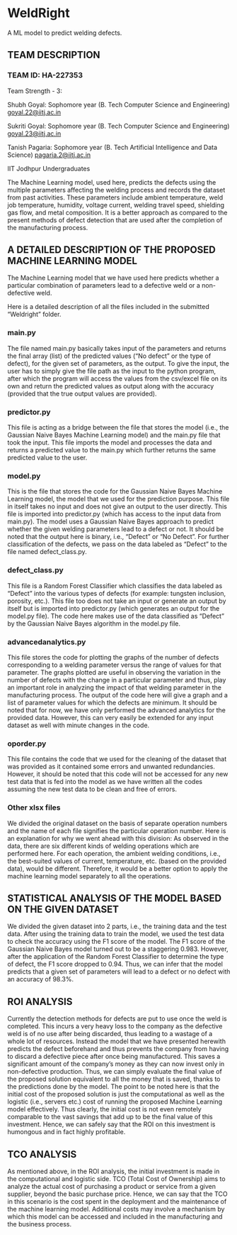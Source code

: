 # WeldRight
A ML model to predict welding defects.

## TEAM DESCRIPTION
### TEAM ID: HA-227353
Team Strength - 3:

Shubh Goyal: Sophomore year (B. Tech Computer Science and Engineering)
goyal.22@iitj.ac.in

Sukriti Goyal: Sophomore year (B. Tech Computer Science and Engineering)
goyal.23@iitj.ac.in

Tanish Pagaria: Sophomore year (B. Tech Artificial Intelligence and Data Science)
pagaria.2@iitj.ac.in

IIT Jodhpur Undergraduates

The Machine Learning model, used here, predicts the defects using the multiple parameters affecting the welding process and records the dataset from past activities. These parameters include ambient temperature, weld job temperature, humidity, voltage current, welding travel speed, shielding gas flow, and metal composition. It is a better approach as compared to the present methods of defect detection that are used after the completion of the manufacturing process.


## A DETAILED DESCRIPTION OF THE PROPOSED MACHINE LEARNING MODEL 

The Machine Learning model that we have used here predicts whether a particular combination of parameters lead to a defective weld or a non-defective weld.

Here is a detailed description of all the files included in the submitted “Weldright” folder.

### main.py

The file named main.py basically takes input of the parameters and returns the final array (list) of the predicted values (“No defect” or the type of defect), for the given set of parameters, as the output.
To give the input, the user has to simply give the file path as the input to the python program, after which the program will access the values from the csv/excel file on its own and return the predicted values as output along with the accuracy (provided that the true output values are provided).



### predictor.py

This file is acting as a bridge between the file that stores the model (i.e., the Gaussian Naive Bayes Machine Learning model) and the main.py file that took the input. This file imports the model and processes the data and returns a predicted value to the main.py which further returns the same predicted value to the user.


### model.py

This is the file that stores the code for the Gaussian Naive Bayes Machine Learning model, the model that we used for the prediction purpose. This file in itself takes no input and does not give an output to the user directly. This file is imported into predictor.py (which has access to the input data from main.py). The model uses a Gaussian Naive Bayes approach to predict whether the given welding parameters lead to a defect or not. It should be noted that the output here is binary, i.e., “Defect” or “No Defect”. For further classification of the defects, we pass on the data labeled as “Defect” to the file named defect_class.py.


### defect_class.py

This file is a Random Forest Classifier which classifies the data labeled as “Defect” into the various types of defects (for example: tungsten inclusion, porosity, etc.). This file too does not take an input or generate an output by itself but is imported into predictor.py (which generates an output for the model.py file). The code here makes use of the data classified as “Defect” by the Gaussian Naive Bayes algorithm in the model.py file.


### advancedanalytics.py

This file stores the code for plotting the graphs of the number of defects corresponding to a welding parameter versus the range of values for that parameter. The graphs plotted are useful in observing the variation in the number of defects with the change in a particular parameter and thus, play an important role in analyzing the impact of that welding parameter in the manufacturing process. The output of the code here will give a graph and a list of parameter values for which the defects are minimum. It should be noted that for now, we have only performed the advanced analytics for the provided data. However, this can very easily be extended for any input dataset as well with minute changes in the code.


### oporder.py

This file contains the code that we used for the cleaning of the dataset that was provided as it contained some errors and unwanted redundancies. However, it should be noted that this code will not be accessed for any new test data that is fed into the model as we have written all the codes assuming the new test data to be clean and free of errors.

### Other xlsx files

We divided the original dataset on the basis of separate operation numbers and the name of each file signifies the particular operation number. 
Here is an explanation for why we went ahead with this division: As observed in the data, there are six different kinds of welding operations which are performed here. For each operation, the ambient welding conditions, i.e., the best-suited values of current, temperature, etc. (based on the provided data), would be different. Therefore, it would be a better option to apply the machine learning model separately to all the operations.


## STATISTICAL ANALYSIS OF THE MODEL BASED ON THE GIVEN DATASET

We divided the given dataset into 2 parts, i.e., the training data and the test data. After using the training data to train the model, we used the test data to check the accuracy using the F1 score of the model. 
The F1 score of the Gaussian Naive Bayes model turned out to be a staggering 0.983.
However, after the application of the Random Forest Classifier to determine the type of defect, the F1 score dropped to 0.94.
Thus, we can infer that the model predicts that a given set of parameters will lead to a defect or no defect with an accuracy of 98.3%.


## ROI ANALYSIS

Currently the detection methods for defects are put to use once the weld is completed. This incurs a very heavy loss to the company as the defective weld is of no use after being discarded, thus leading to a wastage of a whole lot of resources. Instead the model that we have presented herewith predicts the defect beforehand and thus prevents the company from having to discard a defective piece after once being manufactured. This saves a significant amount of the company’s money as they can now invest only in non-defective production. Thus, we can simply evaluate the final value of the proposed solution equivalent to all the money that is saved, thanks to the predictions done by the model. The point to be noted here is that the initial cost of the proposed solution is just the computational as well as the logistic (i.e., servers etc.) cost of running the proposed Machine Learning model effectively. 
Thus clearly, the initial cost is not even remotely comparable to the vast savings that add up to be the final value of this investment. 
Hence, we can safely say that the ROI on this investment is humongous and in fact highly profitable.


## TCO ANALYSIS

As mentioned above, in the ROI analysis, the initial investment is made in the computational and logistic side. TCO (Total Cost of Ownership) aims to analyze the actual cost of purchasing a product or service from a given supplier, beyond the basic purchase price. Hence, we can say that the TCO in this scenario is the cost spent in the deployment and the maintenance of the machine learning model. Additional costs may involve a mechanism by which this model can be accessed and included in the manufacturing and the business process.


